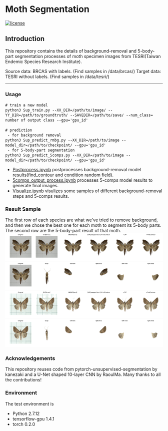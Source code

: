 # Moth Segmentation

[![license](https://img.shields.io/github/license/mashape/apistatus.svg)](LICENSE)

## Introduction

This repository contains the details of background-removal and 5-body-part segmentation processes of moth specimen images from TESRI(Taiwan Endemic Species Research Institute).

Source data: BRCAS with labels. (Find samples in /data/brcas/)
Target data: TESRI without labels. (Find samples in /data/tesri/)

---

### Usage
```
# train a new model
python3 Sup_train.py --XX_DIR=/path/to/image/ --YY_DIR=/path/to/groundtruth/ --SAVEDIR=/path/to/save/ --num_class= number of output class --gpu='gpu_id'

# prediction
 - for background removal
python3 Sup_predict_rmbg.py --XX_DIR=/path/to/image --model_dir=/path/to/checkpoint/ --gpu='gpu_id'
 - for 5-body-part segmentation
python3 Sup_predict_5comps.py --XX_DIR=/path/to/image --model_dir=/path/to/checkpoint/ --gpu='gpu_id'
```
 - [Postprocess.ipynb](Postprocess.ipynb) postprocesses background-removal model results(find_contour and condition random field).
 - [5comps_output_process.ipynb](5comps_output_process.ipynb) processes 5-comps model results to generate final images.
 - [Visualize.ipynb](Visualize.ipynb) visulizes some samples of different background-removal steps and 5-comps results.


### Result Sample
The first row of each species are what we've tried to remove background, and then we chose the best one for each moth to segment its 5-body parts.
The second row are the 5-body-part result of that moth.
![](result_sample/A41-20140325-034_step.png)
![](result_sample/A41-20140325-034_5comps.png)
![](result_sample/B12-20120921-017_step.png)
![](result_sample/B12-20120921-017_5comps.png)

### Acknowledgements 
This repository reuses code from pytorch-unsupervised-segmentation by kanezaki and a U-Net shaped 10-layer CNN by RaoulMa. Many thanks to all the contributions!

### Environment
The test environment is
 - Python 2.7.12
 - tensorflow-gpu 1.4.1	
 - torch 0.2.0

